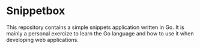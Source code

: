# Snippetbox

This repository contains a simple snippets application written in Go. It is mainly
a personal exercize to learn the Go language and how to use it when developing web
applications.